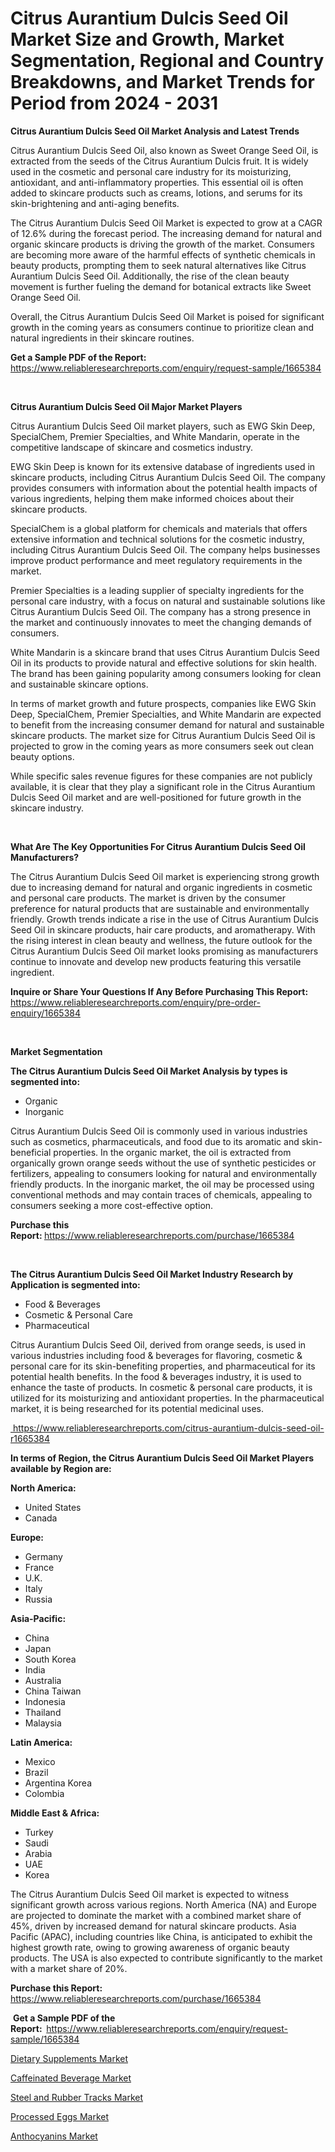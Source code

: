 <p><h1>Citrus Aurantium Dulcis Seed Oil Market Size and Growth, Market Segmentation, Regional and Country Breakdowns, and Market Trends for Period from 2024 -  2031</h1></p><p><strong>Citrus Aurantium Dulcis Seed Oil Market Analysis and Latest Trends</strong></p>
<p><p>Citrus Aurantium Dulcis Seed Oil, also known as Sweet Orange Seed Oil, is extracted from the seeds of the Citrus Aurantium Dulcis fruit. It is widely used in the cosmetic and personal care industry for its moisturizing, antioxidant, and anti-inflammatory properties. This essential oil is often added to skincare products such as creams, lotions, and serums for its skin-brightening and anti-aging benefits.</p><p>The Citrus Aurantium Dulcis Seed Oil Market is expected to grow at a CAGR of 12.6% during the forecast period. The increasing demand for natural and organic skincare products is driving the growth of the market. Consumers are becoming more aware of the harmful effects of synthetic chemicals in beauty products, prompting them to seek natural alternatives like Citrus Aurantium Dulcis Seed Oil. Additionally, the rise of the clean beauty movement is further fueling the demand for botanical extracts like Sweet Orange Seed Oil.</p><p>Overall, the Citrus Aurantium Dulcis Seed Oil Market is poised for significant growth in the coming years as consumers continue to prioritize clean and natural ingredients in their skincare routines.</p></p>
<p><strong>Get a Sample PDF of the Report:&nbsp;</strong> <a href="https://www.reliableresearchreports.com/enquiry/request-sample/1665384">https://www.reliableresearchreports.com/enquiry/request-sample/1665384</a></p>
<p>&nbsp;</p>
<p><strong>Citrus Aurantium Dulcis Seed Oil Major Market Players</strong></p>
<p><p>Citrus Aurantium Dulcis Seed Oil market players, such as EWG Skin Deep, SpecialChem, Premier Specialties, and White Mandarin, operate in the competitive landscape of skincare and cosmetics industry. </p><p>EWG Skin Deep is known for its extensive database of ingredients used in skincare products, including Citrus Aurantium Dulcis Seed Oil. The company provides consumers with information about the potential health impacts of various ingredients, helping them make informed choices about their skincare products.</p><p>SpecialChem is a global platform for chemicals and materials that offers extensive information and technical solutions for the cosmetic industry, including Citrus Aurantium Dulcis Seed Oil. The company helps businesses improve product performance and meet regulatory requirements in the market.</p><p>Premier Specialties is a leading supplier of specialty ingredients for the personal care industry, with a focus on natural and sustainable solutions like Citrus Aurantium Dulcis Seed Oil. The company has a strong presence in the market and continuously innovates to meet the changing demands of consumers.</p><p>White Mandarin is a skincare brand that uses Citrus Aurantium Dulcis Seed Oil in its products to provide natural and effective solutions for skin health. The brand has been gaining popularity among consumers looking for clean and sustainable skincare options.</p><p>In terms of market growth and future prospects, companies like EWG Skin Deep, SpecialChem, Premier Specialties, and White Mandarin are expected to benefit from the increasing consumer demand for natural and sustainable skincare products. The market size for Citrus Aurantium Dulcis Seed Oil is projected to grow in the coming years as more consumers seek out clean beauty options.</p><p>While specific sales revenue figures for these companies are not publicly available, it is clear that they play a significant role in the Citrus Aurantium Dulcis Seed Oil market and are well-positioned for future growth in the skincare industry.</p></p>
<p>&nbsp;</p>
<p><strong>What Are The Key Opportunities For Citrus Aurantium Dulcis Seed Oil Manufacturers?</strong></p>
<p><p>The Citrus Aurantium Dulcis Seed Oil market is experiencing strong growth due to increasing demand for natural and organic ingredients in cosmetic and personal care products. The market is driven by the consumer preference for natural products that are sustainable and environmentally friendly. Growth trends indicate a rise in the use of Citrus Aurantium Dulcis Seed Oil in skincare products, hair care products, and aromatherapy. With the rising interest in clean beauty and wellness, the future outlook for the Citrus Aurantium Dulcis Seed Oil market looks promising as manufacturers continue to innovate and develop new products featuring this versatile ingredient.</p></p>
<p><strong>Inquire or Share Your Questions If Any Before Purchasing This Report:</strong> <a href="https://www.reliableresearchreports.com/enquiry/pre-order-enquiry/1665384">https://www.reliableresearchreports.com/enquiry/pre-order-enquiry/1665384</a></p>
<p>&nbsp;</p>
<p><strong>Market Segmentation</strong></p>
<p><strong>The Citrus Aurantium Dulcis Seed Oil Market Analysis by types is segmented into:</strong></p>
<p><ul><li>Organic</li><li>Inorganic</li></ul></p>
<p><p>Citrus Aurantium Dulcis Seed Oil is commonly used in various industries such as cosmetics, pharmaceuticals, and food due to its aromatic and skin-beneficial properties. In the organic market, the oil is extracted from organically grown orange seeds without the use of synthetic pesticides or fertilizers, appealing to consumers looking for natural and environmentally friendly products. In the inorganic market, the oil may be processed using conventional methods and may contain traces of chemicals, appealing to consumers seeking a more cost-effective option.</p></p>
<p><strong>Purchase this Report:&nbsp;</strong><a href="https://www.reliableresearchreports.com/purchase/1665384">https://www.reliableresearchreports.com/purchase/1665384</a></p>
<p>&nbsp;</p>
<p><strong>The Citrus Aurantium Dulcis Seed Oil Market Industry Research by Application is segmented into:</strong></p>
<p><ul><li>Food & Beverages</li><li>Cosmetic & Personal Care</li><li>Pharmaceutical</li></ul></p>
<p><p>Citrus Aurantium Dulcis Seed Oil, derived from orange seeds, is used in various industries including food & beverages for flavoring, cosmetic & personal care for its skin-benefiting properties, and pharmaceutical for its potential health benefits. In the food & beverages industry, it is used to enhance the taste of products. In cosmetic & personal care products, it is utilized for its moisturizing and antioxidant properties. In the pharmaceutical market, it is being researched for its potential medicinal uses.</p></p>
<p><a href="https://www.reliableresearchreports.com/citrus-aurantium-dulcis-seed-oil-r1665384">&nbsp;https://www.reliableresearchreports.com/citrus-aurantium-dulcis-seed-oil-r1665384</a></p>
<p><strong>In terms of Region, the Citrus Aurantium Dulcis Seed Oil Market Players available by Region are:</strong></p>
<p>
    <p> <strong> North America: </strong>
        <ul>
            <li>United States</li>
            <li>Canada</li>
        </ul>
        </p> 
    <p> <strong> Europe: </strong>
        <ul>
            <li>Germany</li>
            <li>France</li>
            <li>U.K.</li>
            <li>Italy</li>
            <li>Russia</li>
        </ul>
        </p> 
    <p> <strong> Asia-Pacific: </strong>
        <ul>
            <li>China</li>
            <li>Japan</li>
            <li>South Korea</li>
            <li>India</li>
            <li>Australia</li>
            <li>China Taiwan</li>
            <li>Indonesia</li>
            <li>Thailand</li>
            <li>Malaysia</li>
        </ul>
        </p> 
    <p> <strong> Latin America: </strong>
        <ul>
            <li>Mexico</li>
            <li>Brazil</li>
            <li>Argentina Korea</li>
            <li>Colombia</li>
        </ul>
        </p> 
    <p> <strong> Middle East & Africa: </strong>
        <ul>
            <li>Turkey</li>
            <li>Saudi</li>
            <li>Arabia</li>
            <li>UAE</li>
            <li>Korea</li>
        </ul>
    </p>
    </p>
<p><p>The Citrus Aurantium Dulcis Seed Oil market is expected to witness significant growth across various regions. North America (NA) and Europe are projected to dominate the market with a combined market share of 45%, driven by increased demand for natural skincare products. Asia Pacific (APAC), including countries like China, is anticipated to exhibit the highest growth rate, owing to growing awareness of organic beauty products. The USA is also expected to contribute significantly to the market with a market share of 20%.</p></p>
<p><strong>Purchase this Report: </strong><a href="https://www.reliableresearchreports.com/purchase/1665384">https://www.reliableresearchreports.com/purchase/1665384</a></p>
<p>&nbsp;<strong>Get a Sample PDF of the Report:&nbsp;&nbsp;</strong><a href="https://www.reliableresearchreports.com/enquiry/request-sample/1665384">https://www.reliableresearchreports.com/enquiry/request-sample/1665384</a></p>
<p><strong></strong></p>
<p><p><a href="https://github.com/JordyBecker/Market-Research-Report-List-1/blob/main/dietary-supplements-market.md">Dietary Supplements Market</a></p><p><a href="https://github.com/sydneyHley85/Market-Research-Report-List-1/blob/main/caffeinated-beverage-market.md">Caffeinated Beverage Market</a></p><p><a href="https://issuu.com/reportprime-2/docs/steel-and-rubber-tracks-market-size-2030.pptx">Steel and Rubber Tracks Market</a></p><p><a href="https://github.com/jadenRaynor/Market-Research-Report-List-1/blob/main/processed-eggs-market.md">Processed Eggs Market</a></p><p><a href="https://github.com/trameciabutler45/Market-Research-Report-List-1/blob/main/anthocyanins-market.md">Anthocyanins Market</a></p></p>